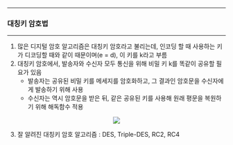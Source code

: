 -----
### 대칭키 암호법
-----
1. 많은 디지털 암호 알고리즘은 대칭키 암호라고 불리는데, 인코딩 할 때 사용하는 키가 디코딩할 때와 같이 때문이며(e = d), 이 키를 k라고 부름
2. 대칭키 암호에서, 발송자와 수신자 모두 통신을 위해 비밀 키 k를 똑같이 공유할 필요가 있음
   - 발송자는 공유된 비밀 키를 메세지를 암호화하고, 그 결과인 암호문을 수신자에게 발송하기 위해 사용
   - 수신자는 역시 암호문을 받은 뒤, 같은 공유된 키를 사용해 원래 평문을 복원하기 위해 해독함수 적용
<div align="center">
<img src="https://github.com/user-attachments/assets/89838c85-fe4d-414d-a4b7-0575d85d6471">
</div>

3. 잘 알려진 대칭키 암호 알고리즘 : DES, Triple-DES, RC2, RC4
